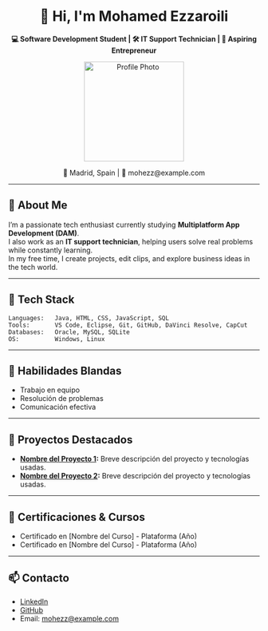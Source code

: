 <div align="center">

<h1>👋 Hi, I'm Mohamed Ezzaroili</h1>

<p><strong>💻 Software Development Student | 🛠 IT Support Technician | 🚀 Aspiring Entrepreneur</strong></p>

<img src="https://i.imgur.com/yourImageCode.png" width="200" alt="Profile Photo"/>

<p>📍 Madrid, Spain | 📧 mohezz@example.com</p>

</div>

---

## 🧠 About Me

I’m a passionate tech enthusiast currently studying **Multiplatform App Development (DAM)**.  
I also work as an **IT support technician**, helping users solve real problems while constantly learning.  
In my free time, I create projects, edit clips, and explore business ideas in the tech world.

---

## 🔧 Tech Stack

```text
Languages:   Java, HTML, CSS, JavaScript, SQL  
Tools:       VS Code, Eclipse, Git, GitHub, DaVinci Resolve, CapCut  
Databases:   Oracle, MySQL, SQLite  
OS:          Windows, Linux
```

---

## 🧩 Habilidades Blandas

- Trabajo en equipo
- Resolución de problemas
- Comunicación efectiva

---

## 🚀 Proyectos Destacados

- **[Nombre del Proyecto 1](enlace-al-repo-o-demo):** Breve descripción del proyecto y tecnologías usadas.
- **[Nombre del Proyecto 2](enlace-al-repo-o-demo):** Breve descripción del proyecto y tecnologías usadas.

---

## 📜 Certificaciones & Cursos

- Certificado en [Nombre del Curso] - Plataforma (Año)
- Certificado en [Nombre del Curso] - Plataforma (Año)

---

## 📫 Contacto

- [LinkedIn](https://linkedin.com/in/tuusuario)
- [GitHub](https://github.com/tuusuario)
- Email: mohezz@example.com
